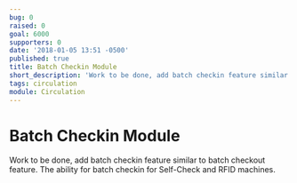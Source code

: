 ```yaml
---
bug: 0
raised: 0
goal: 6000
supporters: 0
date: '2018-01-05 13:51 -0500'
published: true
title: Batch Checkin Module
short_description: 'Work to be done, add batch checkin feature similar to batch checkout feature.'
tags: circulation
module: Circulation
---
```

# Batch Checkin Module

Work to be done, add batch checkin feature similar to batch checkout feature. The ability for batch checkin for Self-Check and RFID machines.
